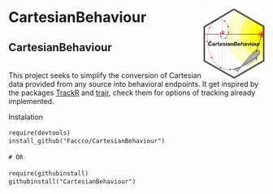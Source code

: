 # CartesianBehaviour <img src="man/figures/logo.png" align="right" width="120" />
## CartesianBehaviour
<br>
This project seeks to simplify the conversion of Cartesian data provided from any source into behavioral endpoints. It get inspired by the packages <a href="https://swarm-lab.github.io/trackR/">TrackR</a> and <a href="https://github.com/JimMcL/trajr">trajr</a>, check them for options of tracking already implemented.

Instalation
```
require(devtools)
install_github("Faccco/CartesianBehaviour")

# OR

require(githubinstall)
githubinstall("CartesianBehaviour")
```
